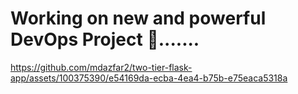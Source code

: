 # Working on new and powerful DevOps Project 💪.......
https://github.com/mdazfar2/two-tier-flask-app/assets/100375390/e54169da-ecba-4ea4-b75b-e75eaca5318a
